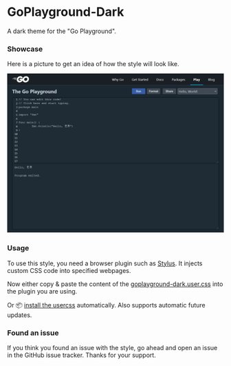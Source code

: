 # GoPlayground-Dark
A dark theme for the "Go Playground".

### Showcase
Here is a picture to get an idea of how the style will look like.

![Showcase Screenshot](https://raw.githubusercontent.com/d-Rickyy-b/GoPlayground-Dark/main/images/screenshot1.png)

### Usage
To use this style, you need a browser plugin such as [Stylus](https://addons.mozilla.org/en-US/firefox/addon/styl-us/). It injects custom CSS code into specified webpages.

Now either copy & paste the content of the [goplayground-dark.user.css](https://raw.githubusercontent.com/d-Rickyy-b/GoByExample-Dark/main/gobyexample-dark.user.css) into the plugin you are using.

Or 📦 [install the usercss](https://raw.githubusercontent.com/d-Rickyy-b/GoPlayground-Dark/main/goplayground-dark.user.css) automatically. Also supports automatic future updates.

### Found an issue
If you think you found an issue with the style, go ahead and open an issue in the GitHub issue tracker.
Thanks for your support.
